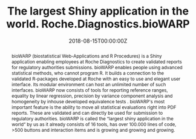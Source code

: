 ---
title: 'The largest Shiny application in the world. Roche.Diagnostics.bioWARP'
authors:
- Sebastian Wolf
date: '2018-08-15T00:00:00Z'

# Schedule page publish date (NOT proceeding's date).
publishDate: '20001-01-01T00:00:00Z'

# proceeding type.
# Legend: 0 = Uncategorized; 1 = Talk, 2 = Keynote, 3 = Workshop
# To add more update publications_types.toml and en.yaml
publication_types: ['1']
publication_type_description: Talk

# proceeding name and optional abbreviated proceeding name.
publication: Presented at 2018 Conference
publication_short: Presented at 2018 Conference

abstract: bioWARP (biostatistical Web-Applications and R Procedures) is a Shiny application enabling employees at Roche Diagnostics to create validated reports for regulatory authorities submissions. bioWARP enables people using advanced statistical methods, who cannot program R. It builds a connection to the validated R-packages developed at Roche with an easy to use and elegant user interface. Its modular environment can host an unlimited number of such interfaces. bioWARP now consists of tools for reporting reference ranges, equality by linear regression, precision by variance component analysis and homogeneity by inhouse developed equivalence tests . bioWARP's most important feature is the ability to move all statistical evaluations right into PDF reports. These are validated and can directly be used for submission to regulatory authorities. bioWARP is called the “largest shiny application in the world” by us as it already consists of 16 tools, has over 100.000 lines of code, >500 buttons and interaction items and is growing and growing and growing.

tags:
- Rstudio
featured: false

links:
url_slides: ''
url_video: ''

---